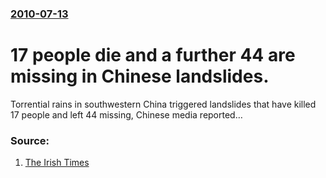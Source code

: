### [2010-07-13](/news/2010/07/13/index.md)

# 17 people die and a further 44 are missing in Chinese landslides. 

Torrential rains in southwestern China triggered landslides that have killed 17 people and left 44 missing, Chinese media reported&hellip;


### Source:

1. [The Irish Times](http://www.irishtimes.com/newspaper/breaking/2010/0713/breaking18.html)
